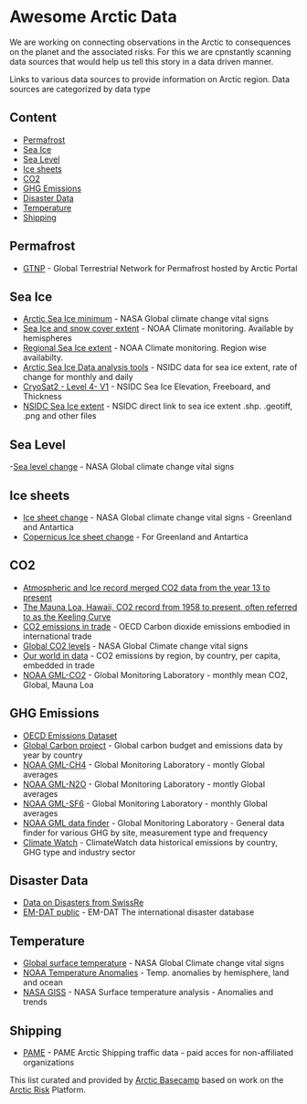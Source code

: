 # Awesome Arctic Data <!-- omit in toc -->

We are working on connecting observations in the Arctic to consequences on the planet and the associated risks. For this we are cpnstantly scanning data sources that would help us tell this story in a data driven manner.

Links to various data sources to provide information on Arctic region. Data sources are categorized by data type

## Content <!-- omit in toc -->
- [Permafrost](#permafrost)
- [Sea Ice](#sea-ice)
- [Sea Level](#sea-level)
- [Ice sheets](#ice-sheets)
- [CO2](#co2)
- [GHG Emissions](#ghg-emissions)
- [Disaster Data](#disaster-data)
- [Temperature](#temperature)
- [Shipping](#shipping)

## Permafrost
- [GTNP](https://gtnp.arcticportal.org/) - Global Terrestrial Network for Permafrost hosted by Arctic Portal

## Sea Ice
- [Arctic Sea Ice minimum](https://climate.nasa.gov/vital-signs/arctic-sea-ice/) - NASA Global climate change vital signs
- [Sea Ice and snow cover extent](https://www.ncdc.noaa.gov/snow-and-ice/extent/) - NOAA Climate monitoring. Available by hemispheres
- [Regional Sea Ice extent](https://www.ncdc.noaa.gov/snow-and-ice/regional-sea-ice/time-series) - NOAA Climate monitoring. Region wise availabilty.
- [Arctic Sea Ice Data analysis tools](https://nsidc.org/arcticseaicenews/sea-ice-tools/) - NSIDC data for sea ice extent, rate of change for monthly and daily
- [CryoSat2 - Level 4- V1](https://nsidc.org/data/RDEFT4/versions/1) - NSIDC  Sea Ice Elevation, Freeboard, and Thickness
- [NSIDC Sea Ice extent](https://masie_web.apps.nsidc.org/pub/DATASETS/NOAA/G02135/) - NSIDC direct link to sea ice extent .shp. .geotiff, .png and other files


## Sea Level
-[Sea level change](https://climate.nasa.gov/vital-signs/sea-level/) - NASA Global climate change vital signs

## Ice sheets
- [Ice sheet change](https://climate.nasa.gov/vital-signs/ice-sheets/) - NASA Global climate change vital signs - Greenland and Antartica
- [Copernicus Ice sheet change](https://cds.climate.copernicus.eu/cdsapp#!/dataset/satellite-ice-sheet-elevation-change?tab=overview) - For Greenland and Antartica

## CO2
- [Atmospheric and Ice record merged CO2 data from the year 13 to present](https://scrippsco2.ucsd.edu/data/atmospheric_co2/icecore_merged_products.html)
- [The Mauna Loa, Hawaii, CO2 record from 1958 to present, often referred to as the Keeling Curve](https://scrippsco2.ucsd.edu/data/atmospheric_co2/primary_mlo_co2_record.html)
- [CO2 emissions in trade](https://stats.oecd.org/Index.aspx?QueryId=105666) - OECD Carbon dioxide emissions embodied in international trade
- [Global CO2 levels](https://climate.nasa.gov/vital-signs/carbon-dioxide/) - NASA Global Climate change vital signs
- [Our world in data](https://ourworldindata.org/co2-emissions) - CO2 emissions by region, by country, per capita, embedded in trade
- [NOAA GML-CO2](https://www.esrl.noaa.gov/gmd/ccgg/trends/global.html) - Global Monitoring Laboratory - monthly mean CO2, Global, Mauna Loa

## GHG Emissions
- [OECD Emissions Dataset](https://www.oecd-ilibrary.org/environment/data/oecd-environment-statistics/greenhouse-gas-emissions_data-00594-en)
- [Global Carbon project](https://www.globalcarbonproject.org/carbonbudget/20/data.htm) - Global carbon budget and emissions data by year by country
- [NOAA GML-CH4](https://www.esrl.noaa.gov/gmd/ccgg/trends_ch4/) - Global Monitoring Laboratory - montly Global averages
- [NOAA GML-N2O](https://www.esrl.noaa.gov/gmd/ccgg/trends_n2o/) - Global Monitoring Laboratory - montly Global averages
- [NOAA GML-SF6](https://www.esrl.noaa.gov/gmd/ccgg/trends_sf6/) - Global Monitoring Laboratory - monthly Global averages
- [NOAA GML data finder](https://www.esrl.noaa.gov/gmd/dv/data/index.php) - Global Monitoring Laboratory - General data finder for various GHG by site, measurement type and frequency
- [Climate Watch](https://www.climatewatchdata.org/data-explorer/historical-emissions?historical-emissions-data-sources=cait&historical-emissions-gases=all-ghg&historical-emissions-regions=All%20Selected&historical-emissions-sectors=total-including-lucf&page=1) - ClimateWatch data historical emissions by country, GHG type and industry sector

## Disaster Data
- [Data on Disasters from SwissRe](https://www.sigma-explorer.com/)
- [EM-DAT public](https://public.emdat.be/) - EM-DAT The international disaster database

## Temperature
- [Global surface temperature](https://climate.nasa.gov/vital-signs/global-temperature/) - NASA Global Climate change vital signs
- [NOAA Temperature Anomalies](https://www.ncdc.noaa.gov/monitoring-references/faq/anomalies.php#anomalies) - Temp. anomalies by hemisphere, land and ocean
- [NASA GISS](https://data.giss.nasa.gov/gistemp/maps/index.html) - NASA Surface temperature analysis - Anomalies and trends
  
## Shipping
- [PAME](https://pame.is/index.php/projects/arctic-marine-shipping/astd#astd-access) - PAME Arctic Shipping traffic data - paid acces for non-affiliated organizations



This list curated and provided by [Arctic Basecamp](https://arcticbasecamp.org) based on work on the [Arctic Risk](https://arcticrisk.org) Platform.
